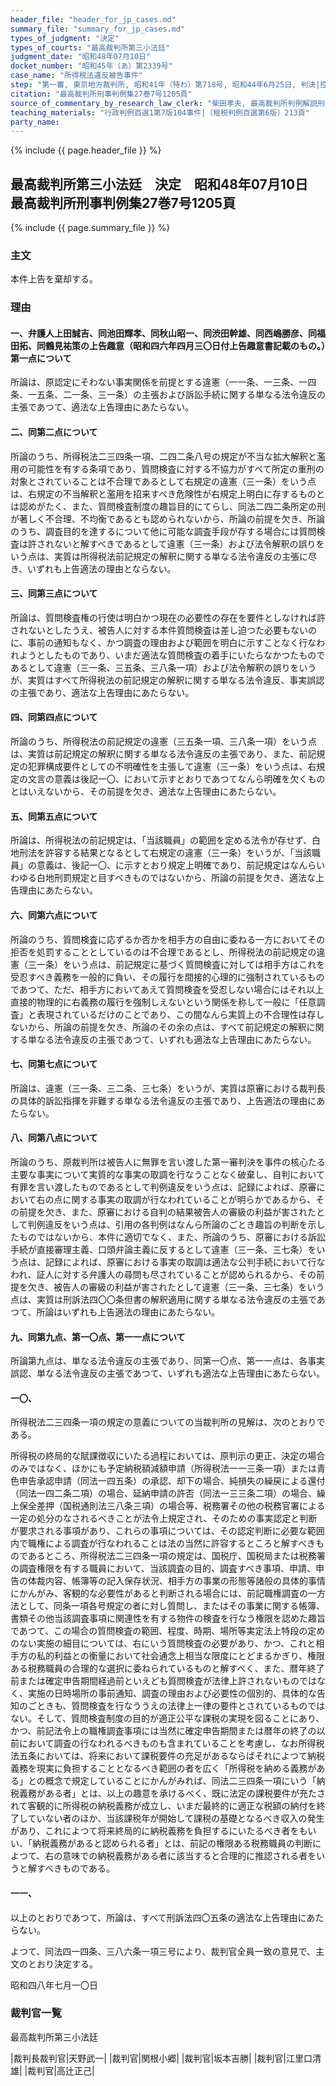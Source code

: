 ```yaml
---
header_file: "header_for_jp_cases.md"
summary_file: "summary_for_jp_cases.md"
types_of_judgment: "決定"
types_of_courts: "最高裁判所第三小法廷"
judgment_date: "昭和48年07月10日"
docket_number: "昭和45年（あ）第2339号"
case_name: "所得税法違反被告事件"
step: "第一審, 東京地方裁判所, 昭和41年（特わ）第718号, 昭和44年6月25日, 判決|控訴審, 東京高等裁判所, 昭和44年（う）第1759号, 昭和45年10月29日, 判決"
citation: "最高裁判所刑事判例集27巻7号1205頁"
source_of_commentary_by_research_law_clerk: "柴田孝夫, 最高裁判所判例解説刑事篇昭和48年度99頁"
teaching_materials: "行政判例百選1第7版104事件|〔租税判例百選第6版〕213頁"
party_name:
---
```


{% include {{ page.header_file }}  %}

## 最高裁判所第三小法廷　決定　昭和48年07月10日　最高裁判所刑事判例集27巻7号1205頁

{% include {{ page.summary_file }}  %}










### 主文



本件上告を棄却する。





### 理由



#### 一、弁護人上田誠吉、同池田輝孝、同秋山昭一、同渋田幹雄、同西嶋勝彦、同福田拓、同鶴見祐策の上告趣意（昭和四六年四月三〇日付上告趣意書記載のもの。）第一点について

所論は、原認定にそわない事実関係を前提とする違憲（一一条、一三条、一四条、一五条、二一条、三一条）の主張および訴訟手続に関する単なる法令違反の主張であつて、適法な上告理由にあたらない。

#### 二、同第二点について

所論のうち、所得税法二三四条一項、二四二条八号の規定が不当な拡大解釈と濫用の可能性を有する条項であり、質問検査に対する不協力がすべて所定の重刑の対象とされていることは不合理であるとして右規定の違憲（三一条）をいう点は、右規定の不当解釈と濫用を招来すべき危険性が右規定上明白に存するものとは認めがたく、また、質問検査制度の趣旨目的にてらし、同法二四二条所定の刑が著しく不合理、不均衡であるとも認められないから、所論の前提を欠き、所論のうち、調査目的を達するについて他に可能な調査手段が存する場合には質問検査は許されないと解すべきであるとして違憲（三一条）および法令解釈の誤りをいう点は、実質は所得税法前記規定の解釈に関する単なる法令違反の主張に尽き、いずれも上告適法の理由とならない。

#### 三、同第三点について

所論は、質問検査権の行使は明白かつ現在の必要性の存在を要件としなければ許されないとしたうえ、被告人に対する本件質問検査は差し迫つた必要もないのに、事前の通知もなく、かつ調査の理由および範囲を明白に示すことなく行なわれようとしたものであり、いまだ適法な質問検査の着手にいたらなかつたものであるとして違憲（三一条、三五条、三八条一項）および法令解釈の誤りをいうが、実質はすべて所得税法の前記規定の解釈に関する単なる法令違反、事実誤認の主張であり、適法な上告理由にあたらない。

#### 四、同第四点について

所論のうち、所得税法の前記規定の違憲（三五条一項、三八条一項）をいう点は、実質は前記規定の解釈に関する単なる法令違反の主張であり、また、前記規定の犯罪構成要件としての不明確性を主張して違憲（三一条）をいう点は、右規定の文言の意義は後記一〇、において示すとおりであつてなんら明確を欠くものとはいえないから、その前提を欠き、適法な上告理由にあたらない。

#### 五、同第五点について

所論は、所得税法の前記規定は、「当該職員」の範囲を定める法令が存せず、白地刑法を許容する結果となるとして右規定の違憲（三一条）をいうが、「当該職員」の意義は、後記一〇、に示すとおり規定上明確であり、前記規定はなんらいわゆる白地刑罰規定と目すべきものではないから、所論の前提を欠き、適法な上告理由にあたらない。

#### 六、同第六点について

所論のうち、質問検査に応ずるか否かを相手方の自由に委ねる一方においてその拒否を処罰することとしているのは不合理であるとし、所得税法の前記規定の違憲（三一条）をいう点は、前記規定に基づく質問検査に対しては相手方はこれを受忍すべき義務を一般的に負い、その履行を間接的心理的に強制されているものであつて、ただ、相手方においてあえて質問検査を受忍しない場合にはそれ以上直接的物理的に右義務の履行を強制しえないという関係を称して一般に「任意調査」と表現されているだけのことであり、この間なんら実質上の不合理性は存しないから、所論の前提を欠き、所論のその余の点は、すべて前記規定の解釈に関する単なる法令違反の主張であつて、いずれも適法な上告理由にあたらない。

#### 七、同第七点について

所論は、違憲（三一条、三二条、三七条）をいうが、実質は原審における裁判長の具体的訴訟指揮を非難する単なる法令違反の主張であり、上告適法の理由にあたらない。

#### 八、同第八点について

所論のうち、原裁判所は被告人に無罪を言い渡した第一審判決を事件の核心たる主要な事実について実質的な事実の取調を行なうことなく破棄し、自判において有罪を言い渡したものであるとして判例違反をいう点は、記録によれば、原審において右の点に関する事実の取調が行なわれていることが明らかであるから、その前提を欠き、また、原審における自判の結果被告人の審級の利益が害されたとして判例違反をいう点は、引用の各判例はなんら所論のごとき趣旨の判断を示したものではないから、本件に適切でなく、また、所論のうち、原審における訴訟手続が直接審理主義、口頭弁論主義に反するとして違憲（三一条、三七条）をいう点は、記録によれば、原審における事実の取調は適法な公判手続において行なわれ、証人に対する弁護人の尋問も尽されていることが認められるから、その前提を欠き、被告人の審級の利益が害されたとして違憲（三一条、三七条）をいう点は、実質は刑訴法四〇〇条但書の解釈適用に関する単なる法令違反の主張であつて、所論はいずれも上告適法の理由にあたらない。

#### 九、同第九点、第一〇点、第一一点について

所論第九点は、単なる法令違反の主張であり、同第一〇点、第一一点は、各事実誤認、単なる法令違反の主張であつて、いずれも適法な上告理由にあたらない。

#### 一〇、

所得税法二三四条一項の規定の意義についての当裁判所の見解は、次のとおりである。

所得税の終局的な賦課徴収にいたる過程においては、原判示の更正、決定の場合のみではなく、ほかにも予定納税額減額申請（所得税法一一三条一項）または青色申告承認申請（同法一四五条）の承認、却下の場合、純損失の繰戻による還付（同法一四二条二項）の場合、延納申請の許否（同法一三三条二項）の場合、繰上保全差押（国税通則法三八条三項）の場合等、税務署その他の税務官署による一定の処分のなされるべきことが法令上規定され、そのための事実認定と判断が要求される事項があり、これらの事項については、その認定判断に必要な範囲内で職権による調査が行なわれることは法の当然に許容するところと解すべきものであるところ、所得税法二三四条一項の規定は、国税庁、国税局または税務署の調査権限を有する職員において、当該調査の目的、調査すべき事項、申請、申告の体裁内容、帳簿等の記入保存状況、相手方の事業の形態等諸般の具体的事情にかんがみ、客観的な必要性があると判断される場合には、前記職権調査の一方法として、同条一項各号規定の者に対し質問し、またはその事業に関する帳簿、書類その他当該調査事項に関連性を有する物件の検査を行なう権限を認めた趣旨であつて、この場合の質問検査の範囲、程度、時期、場所等実定法上特段の定めのない実施の細目については、右にいう質問検査の必要があり、かつ、これと相手方の私的利益との衡量において社会通念上相当な限度にとどまるかぎり、権限ある税務職員の合理的な選択に委ねられているものと解すべく、また、暦年終了前または確定申告期間経過前といえども質問検査が法律上許されないものではなく、実施の日時場所の事前通知、調査の理由および必要性の個別的、具体的な告知のごときも、質問検査を行なううえの法律上一律の要件とされているものではない。そして、質問検査制度の目的が適正公平な課税の実現を図ることにあり、かつ、前記法令上の職権調査事項には当然に確定申告期間または暦年の終了の以前において調査の行なわれるべきものも含まれていることを考慮し、なお所得税法五条においては、将来において課税要件の充足があるならばそれによつて納税義務を現実に負担することとなるべき範囲の者を広く「所得税を納める義務がある」との概念で規定していることにかんがみれば、同法二三四条一項にいう「納税義務がある者」とは、以上の趣意を承けるべく、既に法定の課税要件が充たされて客観的に所得税の納税義務が成立し、いまだ最終的に適正な税額の納付を終了していない者のほか、当該課税年が開始して課税の基礎となるべき収入の発生があり、これによつて将来終局的に納税義務を負担するにいたるべき者をもいい、「納税義務があると認められる者」とは、前記の権限ある税務職員の判断によつて、右の意味での納税義務がある者に該当すると合理的に推認される者をいうと解すべきものである。

#### 一一、

以上のとおりであつて、所論は、すべて刑訴法四〇五条の適法な上告理由にあたらない。

よつて、同法四一四条、三八六条一項三号により、裁判官全員一致の意見で、主文のとおり決定する。

昭和四八年七月一〇日


### 裁判官一覧

最高裁判所第三小法廷

|裁判長裁判官|天野武一|
|裁判官|関根小郷|
|裁判官|坂本吉勝|
|裁判官|江里口清雄|
|裁判官|高辻正己|



